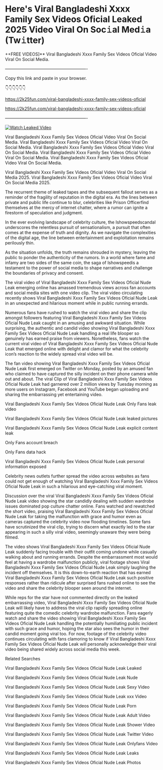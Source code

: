 # Here's ️Viral Bangladeshi Xxxx Family Sex Videos Oficial Leaked 2025 Video Viral On Soc𝚒al Med𝚒a (Tw𝚒tter)

++FREE VIDEOS]** ️Viral Bangladeshi Xxxx Family Sex Videos Oficial Video Viral On Social Media.

———————————————————-

Copy this link and paste in your browser.

👇👇👇👇👇👇

https://2k25fun.com/️viral-bangladeshi-xxxx-family-sex-videos-oficial

https://2k25fun.com/️viral-bangladeshi-xxxx-family-sex-videos-oficial

———————————————————-

[![Watch Leaked Video](https://miro.medium.com/v2/resize:fit:828/format:webp/1*cilzJN44JGOrTw9NJCrNHA.gif "Watch Leaked Video")](https://2k25fun.com/️viral-bangladeshi-xxxx-family-sex-videos-oficial)

️Viral Bangladeshi Xxxx Family Sex Videos Oficial Video Viral On Social Media. ️Viral Bangladeshi Xxxx Family Sex Videos Oficial Video Viral On Social Media. ️Viral Bangladeshi Xxxx Family Sex Videos Oficial Video Viral On Social Media. ️Viral Bangladeshi Xxxx Family Sex Videos Oficial Video Viral On Social Media. ️Viral Bangladeshi Xxxx Family Sex Videos Oficial Video Viral On Social Media.

️Viral Bangladeshi Xxxx Family Sex Videos Oficial Video Viral On Social Media 2025. ️Viral Bangladeshi Xxxx Family Sex Videos Oficial Video Viral On Social Media 2025.

The recurrent theme of leaked tapes and the subsequent fallout serves as a reminder of the fragility of reputation in the digital era. As the lines between private and public life continue to blur, celebrities like Prison Officerfind themselves at the mercy of internet chatter, where a rumor can ignite a firestorm of speculation and judgment.

In the ever evolving landscape of celebrity culture, the Ishowspeedscandal underscores the relentless pursuit of sensationalism, a pursuit that often comes at the expense of truth and dignity. As we navigate the complexities of the digital age, the line between entertainment and exploitation remains perilously thin.

As the situation unfolds, the truth remains shrouded in mystery, leaving the public to ponder the authenticity of the rumors. In a world where fame and infamy are two sides of the same coin, the saga of Ishowspeedis a testament to the power of social media to shape narratives and challenge the boundaries of privacy and consent.

The viral video of ️Viral Bangladeshi Xxxx Family Sex Videos Oficial Nude Leak emerging online has amassed tremendous views across fan accounts and social media sites with one video clip. The viral video circulating recently shows ️Viral Bangladeshi Xxxx Family Sex Videos Oficial Nude Leak in an unexpected and hilarious moment while in public running errands.

Numerous fans have rushed to watch the viral video and share the clip amongst followers featuring ️Viral Bangladeshi Xxxx Family Sex Videos Oficial Nude Leak caught in an amusing and awkward situation. While surprising, the authentic and candid video showing ️Viral Bangladeshi Xxxx Family Sex Videos Oficial Nude Leak handling a real life blooper so genuinely has earned praise from viewers. Nonetheless, fans watch the current viral video of ️Viral Bangladeshi Xxxx Family Sex Videos Oficial Nude Leak that emerged online with delight and clamor for what the celebrity icon’s reaction to the widely spread viral video will be.

The fan video showing ️Viral Bangladeshi Xxxx Family Sex Videos Oficial Nude Leak first emerged on Twitter on Monday, posted by an amused fan who claimed to have captured the silly incident on their phone camera while out and about. The viral Clip of ️Viral Bangladeshi Xxxx Family Sex Videos Oficial Nude Leak had garnered over 2 million views by Tuesday morning as more users on Instagram, Facebook and YouTube began uploading and sharing the embarrassing yet entertaining video.

️Viral Bangladeshi Xxxx Family Sex Videos Oficial Nude Leak Only Fans leak video

️Viral Bangladeshi Xxxx Family Sex Videos Oficial Nude Leak leaked pictures

️Viral Bangladeshi Xxxx Family Sex Videos Oficial Nude Leak explicit content leak

Only Fans account breach

Only Fans data hack

️Viral Bangladeshi Xxxx Family Sex Videos Oficial Nude Leak personal information exposed

Celebrity news outlets further spread the video across websites as fans could not get enough of watching ️Viral Bangladeshi Xxxx Family Sex Videos Oficial Nude Leak in such a hilarious and eye-catching viral moment.

Discussion over the viral ️Viral Bangladeshi Xxxx Family Sex Videos Oficial Nude Leak video showing the star candidly dealing with sudden wardrobe issues dominated pop culture chatter online. Fans watched and rewatched the short video, praising ️Viral Bangladeshi Xxxx Family Sex Videos Oficial Nude Leak for taking the malfunction with grace and humor even as cameras captured the celebrity video now flooding timelines. Some fans have scrutinized the viral clip, trying to discern what exactly led to the star appearing in such a silly viral video, seemingly unaware they were being filmed.

The video shows ️Viral Bangladeshi Xxxx Family Sex Videos Oficial Nude Leak suddenly facing trouble with their outfit coming undone while casually walking about and running errands. Despite the embarrassment most would feel at having a wardrobe malfunction publicly, viral footage shows ️Viral Bangladeshi Xxxx Family Sex Videos Oficial Nude Leak simply laughing the incident off themselves. It is this down-to-earth reaction that has earned ️Viral Bangladeshi Xxxx Family Sex Videos Oficial Nude Leak such positive responses rather than ridicule after surprised fans rushed online to see the video and share the celebrity blooper seen around the internet.

While reps for the star have not commented directly on the leaked embarrassing video, ️Viral Bangladeshi Xxxx Family Sex Videos Oficial Nude Leak will likely have to address the viral clip rapidly spreading online featuring quite the comedic celebrity wardrobe malfunction. Fans eagerly watch and share the video showing ️Viral Bangladeshi Xxxx Family Sex Videos Oficial Nude Leak handling the potentially humiliating public incident with such grace and humor, hoping the star also sees the humor in their candid moment going viral too. For now, footage of the celebrity video continues circulating with fans clamoring to know if ️Viral Bangladeshi Xxxx Family Sex Videos Oficial Nude Leak will personally acknowledge their viral video being shared widely across social media this week.

Related Searches

️Viral Bangladeshi Xxxx Family Sex Videos Oficial Nude Leak Leaked

️Viral Bangladeshi Xxxx Family Sex Videos Oficial Nude Leak Nude

️Viral Bangladeshi Xxxx Family Sex Videos Oficial Nude Leak Sexy Video

️Viral Bangladeshi Xxxx Family Sex Videos Oficial Nude Leak xxx Video

️Viral Bangladeshi Xxxx Family Sex Videos Oficial Nude Leak Porn

️Viral Bangladeshi Xxxx Family Sex Videos Oficial Nude Leak Adult Video

️Viral Bangladeshi Xxxx Family Sex Videos Oficial Nude Leak Shower Video

️Viral Bangladeshi Xxxx Family Sex Videos Oficial Nude Leak Twitter Video

️Viral Bangladeshi Xxxx Family Sex Videos Oficial Nude Leak Onlyfans Video

️Viral Bangladeshi Xxxx Family Sex Videos Oficial Nude Leak Leaks

️Viral Bangladeshi Xxxx Family Sex Videos Oficial Nude Leak Photos